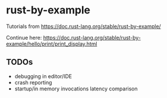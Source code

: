# rust-by-example
Tutorials from https://doc.rust-lang.org/stable/rust-by-example/

Continue here: https://doc.rust-lang.org/stable/rust-by-example/hello/print/print_display.html

## TODOs

- debugging in editor/IDE
- crash reporting
- startup/in memory invocations latency comparison
